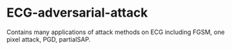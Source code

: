 # ECG-adversarial-attack
Contains many applications of attack methods on ECG including FGSM, one pixel attack, PGD, partialSAP.
